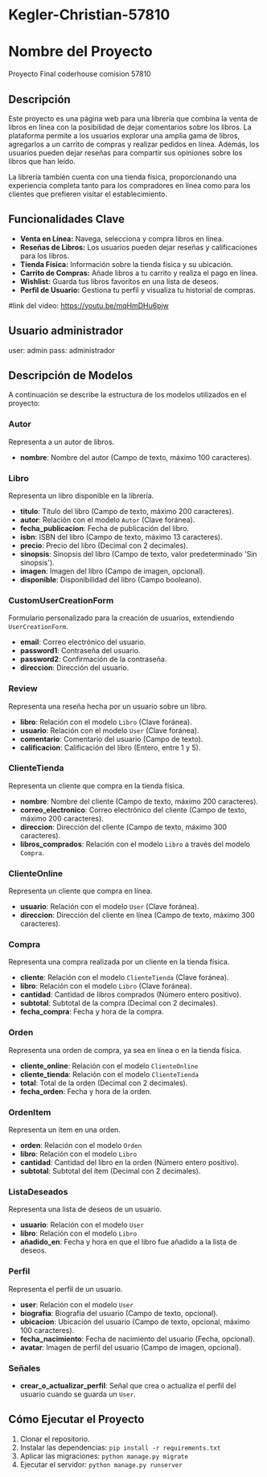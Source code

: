 ﻿# Kegler-Christian-57810

# Nombre del Proyecto

Proyecto Final coderhouse comision 57810

## Descripción

Este proyecto es una página web para una librería que combina la venta de libros en línea con la posibilidad de dejar comentarios sobre los libros. La plataforma permite a los usuarios explorar una amplia gama de libros, agregarlos a un carrito de compras y realizar pedidos en línea. Además, los usuarios pueden dejar reseñas para compartir sus opiniones sobre los libros que han leído.

La librería también cuenta con una tienda física, proporcionando una experiencia completa tanto para los compradores en línea como para los clientes que prefieren visitar el establecimiento. 

## Funcionalidades Clave

- **Venta en Línea:** Navega, selecciona y compra libros en línea.
- **Reseñas de Libros:** Los usuarios pueden dejar reseñas y calificaciones para los libros.
- **Tienda Física:** Información sobre la tienda física y su ubicación.
- **Carrito de Compras:** Añade libros a tu carrito y realiza el pago en línea.
- **Wishlist:** Guarda tus libros favoritos en una lista de deseos.
- **Perfil de Usuario:** Gestiona tu perfil y visualiza tu historial de compras.

#link del video: https://youtu.be/mqHmDHu6pjw

## Usuario administrador 

user: admin
pass: administrador


## Descripción de Modelos

A continuación se describe la estructura de los modelos utilizados en el proyecto:

### Autor

Representa a un autor de libros.

- **nombre**: Nombre del autor (Campo de texto, máximo 100 caracteres).

### Libro

Representa un libro disponible en la librería.

- **titulo**: Título del libro (Campo de texto, máximo 200 caracteres).
- **autor**: Relación con el modelo `Autor` (Clave foránea).
- **fecha_publicacion**: Fecha de publicación del libro.
- **isbn**: ISBN del libro (Campo de texto, máximo 13 caracteres).
- **precio**: Precio del libro (Decimal con 2 decimales).
- **sinopsis**: Sinopsis del libro (Campo de texto, valor predeterminado 'Sin sinopsis').
- **imagen**: Imagen del libro (Campo de imagen, opcional).
- **disponible**: Disponibilidad del libro (Campo booleano).

### CustomUserCreationForm

Formulario personalizado para la creación de usuarios, extendiendo `UserCreationForm`.

- **email**: Correo electrónico del usuario.
- **password1**: Contraseña del usuario.
- **password2**: Confirmación de la contraseña.
- **direccion**: Dirección del usuario.

### Review

Representa una reseña hecha por un usuario sobre un libro.

- **libro**: Relación con el modelo `Libro` (Clave foránea).
- **usuario**: Relación con el modelo `User` (Clave foránea).
- **comentario**: Comentario del usuario (Campo de texto).
- **calificacion**: Calificación del libro (Entero, entre 1 y 5).

### ClienteTienda

Representa un cliente que compra en la tienda física.

- **nombre**: Nombre del cliente (Campo de texto, máximo 200 caracteres).
- **correo_electronico**: Correo electrónico del cliente (Campo de texto, máximo 200 caracteres).
- **direccion**: Dirección del cliente (Campo de texto, máximo 300 caracteres).
- **libros_comprados**: Relación con el modelo `Libro` a través del modelo `Compra`.

### ClienteOnline

Representa un cliente que compra en línea.

- **usuario**: Relación con el modelo `User` (Clave foránea).
- **direccion**: Dirección del cliente en línea (Campo de texto, máximo 300 caracteres).

### Compra

Representa una compra realizada por un cliente en la tienda física.

- **cliente**: Relación con el modelo `ClienteTienda` (Clave foránea).
- **libro**: Relación con el modelo `Libro` (Clave foránea).
- **cantidad**: Cantidad de libros comprados (Número entero positivo).
- **subtotal**: Subtotal de la compra (Decimal con 2 decimales).
- **fecha_compra**: Fecha y hora de la compra.

### Orden

Representa una orden de compra, ya sea en línea o en la tienda física.

- **cliente_online**: Relación con el modelo `ClienteOnline` 
- **cliente_tienda**: Relación con el modelo `ClienteTienda`
- **total**: Total de la orden (Decimal con 2 decimales).
- **fecha_orden**: Fecha y hora de la orden.

### OrdenItem

Representa un ítem en una orden.

- **orden**: Relación con el modelo `Orden`
- **libro**: Relación con el modelo `Libro` 
- **cantidad**: Cantidad del libro en la orden (Número entero positivo).
- **subtotal**: Subtotal del ítem (Decimal con 2 decimales).

### ListaDeseados

Representa una lista de deseos de un usuario.

- **usuario**: Relación con el modelo `User`
- **libro**: Relación con el modelo `Libro` 
- **añadido_en**: Fecha y hora en que el libro fue añadido a la lista de deseos.

### Perfil

Representa el perfil de un usuario.

- **user**: Relación con el modelo `User` 
- **biografia**: Biografía del usuario (Campo de texto, opcional).
- **ubicacion**: Ubicación del usuario (Campo de texto, opcional, máximo 100 caracteres).
- **fecha_nacimiento**: Fecha de nacimiento del usuario (Fecha, opcional).
- **avatar**: Imagen de perfil del usuario (Campo de imagen, opcional).

### Señales

- **crear_o_actualizar_perfil**: Señal que crea o actualiza el perfil del usuario cuando se guarda un `User`.

## Cómo Ejecutar el Proyecto

1. Clonar el repositorio.
2. Instalar las dependencias: `pip install -r requirements.txt`
3. Aplicar las migraciones: `python manage.py migrate`
4. Ejecutar el servidor: `python manage.py runserver`

